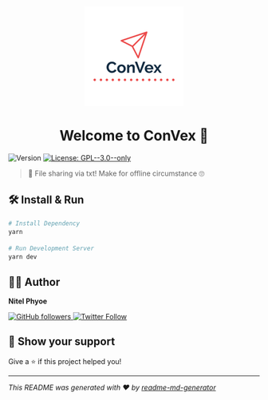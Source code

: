 <p align="center">
<img src="https://github.com/NitelPhyoe/ConVex/blob/main/public/images/logo.png?raw=true"/>
</p>
<h1 align="center">Welcome to ConVex 👋</h1>
<p>
  <img alt="Version" src="https://img.shields.io/badge/version-0.0.1-blue.svg?cacheSeconds=2592000?&style=flat-square" />
  <a href="#" target="_blank">
    <img alt="License: GPL--3.0--only" src="https://img.shields.io/badge/License-GPL--3.0--only-red.svg?style=flat-square" />
  </a>

</p>

> 📄 File sharing via txt! Make for offline circumstance 🙄

## 🛠 Install & Run

```sh
# Install Dependency
yarn

# Run Development Server
yarn dev
```

## 👨‍💻 Author

**Nitel Phyoe**

  <a href="https://github.com/nitelphyoe" target="_blank">
  <img alt="GitHub followers" src="https://img.shields.io/github/followers/nitelphyoe?label=Github&logo=github&style=for-the-badge"/>
  </a>
  <a href="https://twitter.com/nitelphyoe" target="_blank">
  <img alt="Twitter Follow" src="https://img.shields.io/twitter/follow/nitelphyoe?label=twitter&logo=twitter&style=for-the-badge">
  </a>

## 🙏 Show your support

Give a ⭐️ if this project helped you!

---

_This README was generated with ❤️ by [readme-md-generator](https://github.com/kefranabg/readme-md-generator)_
